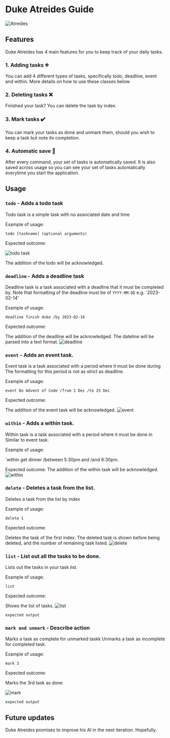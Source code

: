 # Duke Atreides Guide 

![Atreides](https://i.pinimg.com/originals/a8/86/10/a8861028676de1e4f70c617e4e41dcd0.png) 

## Features 

Duke Atreides has 4 main features for you to keep track of your daily tasks.

### 1. Adding tasks :heavy_plus_sign:

You can add 4 different types of tasks, specifically todo, deadline, event and within.
More details on how to use these classes below.

### 2. Deleting tasks :x:

Finished your task? You can delete the task by index.

### 3. Mark tasks :heavy_check_mark:

You can mark your tasks as done and unmark them, should you wish to keep a task
but note its completion.

### 4. Automatic save :floppy_disk:

After every command, your set of tasks is automatically saved.
It is also saved across usage so you can see your set of tasks automatically 
everytime you start the application.

## Usage

### `todo` - Adds a todo task

Todo task is a simple task with no associated date and time

Example of usage: 

`todo [taskname] (optional arguments)`

Expected outcome:

![todo task](https://i.imgur.com/l137CDf.png)


The addition of the todo will be acknowledged.

### `deadline` - Adds a deadline task

Deadline task is a task associated with a deadline that it must be completed by.
Note that formatting of the deadline must be of `YYYY-MM-DD` e.g. `2023-02-14'

Example of usage: 

`deadline finish duke /by 2023-02-16`

Expected outcome:

The addition of the deadline will be acknowledged.
The dateline will be parsed into a text format.
![deadline](https://i.imgur.com/hM61HBv.png)

### `event` - Adds an event task.

Event task is a task associated with a period where it must be done during
The formatting for this period is not as strict as deadline.

Example of usage: 

`event Do Advent of Code /from 1 Dec /to 25 Dec`

Expected outcome:

The addition of the event task will be acknowledged.
![event](https://i.imgur.com/KY9yCTw.png)

### `within` - Adds a within task.

Within task is a task associated with a period where it must be done in
Similar to event task.

Example of usage: 

`within get dinner /between 5:30pm and /and 8:30pm.

Expected outcome:
The addition of the within task will be acknowledged.
![within](https://i.imgur.com/df6x8oG.png)

### `delete` - Deletes a task from the list.

Deletes a task from the list by index

Example of usage: 

`delete 1`

Expected outcome:

Deletes the task of the first index.
The deleted task is shown before being deleted, and the number of remaining task listed.
![delete](https://i.imgur.com/X36tF6O.png)

### `list` - List out all the tasks to be done.

Lists out the tasks in your task list.

Example of usage: 

`list`

Expected outcome:

Shows the list of tasks.
![list](https://i.imgur.com/ka3MMXp.png)

```
expected output
```
### `mark and unmark` - Describe action

Marks a task as complete for unmarked taskk
Unmarks a task as incomplete for completed task.

Example of usage: 

`mark 3`

Expected outcome:

Marks the 3rd task as done

![mark](https://i.imgur.com/tgVrdlZ.png)

```
expected output
```

## Future updates

Duke Atreides promises to improve his AI in the next iteration. Hopefully.
